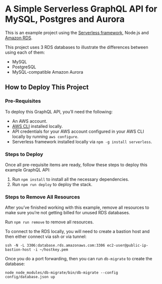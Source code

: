 <!--
title: 'A Simple Serverless GraphQL API for MySQL, Postgres and Aurora'
description: 'This is an example project that uses 3 RDS databases to illustrate the differences between using each of them'
layout: Doc
framework: v1
platform: AWS
language: nodeJS
authorLink: ’https://github.com/chief-wizard'
authorName: ‘Chief Wizard’
authorAvatar: ‘https://avatars3.githubusercontent.com/u/40777040?v=4&s=140
-->

# A Simple Serverless GraphQL API for MySQL, Postgres and Aurora

This is an example project using the [Serverless framework](https://serverless.com/framework/), Node.js and [Amazon RDS](https://aws.amazon.com/rds/).

This project uses 3 RDS databases to illustrate the differences between using each of them:

* MySQL
* PostgreSQL
* MySQL-compatible Amazon Aurora

## How to Deploy This Project

### Pre-Requisites

To deploy this GraphQL API, you’ll need the following:

* An AWS account.
* [AWS CLI](https://aws.amazon.com/cli/) installed locally.
* API credentials for your AWS account configured in your AWS CLI locally by running `aws configure`.
* Serverless framework installed locally via `npm -g install serverless`.

### Steps to Deploy

Once all pre-requisite items are ready, follow these steps to deploy this example GraphQL API:

1. Run `npm install` to install all the necessary dependencies.
2. Run `npm run deploy` to deploy the stack.

### Steps to Remove All Resources

After you’ve finished working with this example, remove all resources to make sure you’re not getting billed for unused RDS databases.

Run `npm run remove` to remove all resources.


To connect to the RDS locally, you will need to create a bastion host and then either connect via ssh or via tunnel:
```
ssh -N -L 3306:database.rds.amazonaws.com:3306 ec2-user@public-ip-bastion-host -i ~/hostkey.pem 
```

Once you do a port forwarding, then you can run `db-migrate` to create the database:

```
node node_modules/db-migrate/bin/db-migrate --config config/database.json up
```